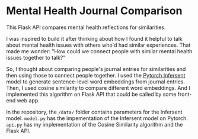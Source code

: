 # Mental Health Journal Comparison
This Flask API compares mental health reflections for similarities.

I was inspired to build it after thinking about how I found it helpful to talk about mental health issues with others who'd had similar experiences. That made me wonder: "How could we connect people with similar mental health issues together to talk?"

So, I thought about comparing people's journal entries for similarities and then using those to connect people together. I used the [Pytorch Infersent](https://github.com/facebookresearch/InferSent) model to generate sentence-level word embeddings from journal entries. Then, I used cosine similarity to compare different word embeddings. And I implemented this algorithm on Flask API that could be called by some front-end web app.

In the repository, the `/data/` folder contains parameters for the Infersent model. `model.py` has the impementation of the Infersent model on Pytorch. `api.py` has my implementation of the Cosine Similarity algorithm and the Flask API. 
